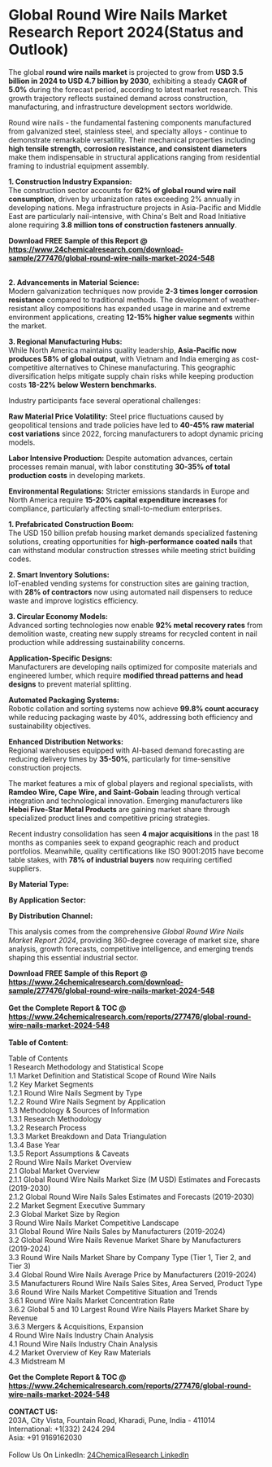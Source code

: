 <h1>Global Round Wire Nails Market Research Report 2024(Status and Outlook)</h1><p>The global <strong>round wire nails market</strong> is projected to grow from <strong>USD 3.5 billion in 2024 to USD 4.7 billion by 2030</strong>, exhibiting a steady <strong>CAGR of 5.0%</strong> during the forecast period, according to latest market research. This growth trajectory reflects sustained demand across construction, manufacturing, and infrastructure development sectors worldwide.</p><p>Round wire nails - the fundamental fastening components manufactured from galvanized steel, stainless steel, and specialty alloys - continue to demonstrate remarkable versatility. Their mechanical properties including <strong>high tensile strength, corrosion resistance, and consistent diameters</strong> make them indispensable in structural applications ranging from residential framing to industrial equipment assembly.</p><p><strong>1. Construction Industry Expansion:</strong><br>
The construction sector accounts for <strong>62% of global round wire nail consumption</strong>, driven by urbanization rates exceeding 2% annually in developing nations. Mega infrastructure projects in Asia-Pacific and Middle East are particularly nail-intensive, with China's Belt and Road Initiative alone requiring <strong>3.8 million tons of construction fasteners annually</strong>.</p><div><b>Download FREE Sample of this Report @ 
            <a href="https://www.24chemicalresearch.com/download-sample/277476/global-round-wire-nails-market-2024-548">
            https://www.24chemicalresearch.com/download-sample/277476/global-round-wire-nails-market-2024-548</a></b></div><br><p><strong>2. Advancements in Material Science:</strong><br>
Modern galvanization techniques now provide <strong>2-3 times longer corrosion resistance</strong> compared to traditional methods. The development of weather-resistant alloy compositions has expanded usage in marine and extreme environment applications, creating <strong>12-15% higher value segments</strong> within the market.</p><p><strong>3. Regional Manufacturing Hubs:</strong><br>
While North America maintains quality leadership, <strong>Asia-Pacific now produces 58% of global output</strong>, with Vietnam and India emerging as cost-competitive alternatives to Chinese manufacturing. This geographic diversification helps mitigate supply chain risks while keeping production costs <strong>18-22% below Western benchmarks</strong>.</p><p>Industry participants face several operational challenges:</p><p><strong>Raw Material Price Volatility:</strong> Steel price fluctuations caused by geopolitical tensions and trade policies have led to <strong>40-45% raw material cost variations</strong> since 2022, forcing manufacturers to adopt dynamic pricing models.</p><p><strong>Labor Intensive Production:</strong> Despite automation advances, certain processes remain manual, with labor constituting <strong>30-35% of total production costs</strong> in developing markets.</p><p><strong>Environmental Regulations:</strong> Stricter emissions standards in Europe and North America require <strong>15-20% capital expenditure increases</strong> for compliance, particularly affecting small-to-medium enterprises.</p><p><strong>1. Prefabricated Construction Boom:</strong><br>
The USD 150 billion prefab housing market demands specialized fastening solutions, creating opportunities for <strong>high-performance coated nails</strong> that can withstand modular construction stresses while meeting strict building codes.</p><p><strong>2. Smart Inventory Solutions:</strong><br>
IoT-enabled vending systems for construction sites are gaining traction, with <strong>28% of contractors</strong> now using automated nail dispensers to reduce waste and improve logistics efficiency.</p><p><strong>3. Circular Economy Models:</strong><br>
Advanced sorting technologies now enable <strong>92% metal recovery rates</strong> from demolition waste, creating new supply streams for recycled content in nail production while addressing sustainability concerns.</p><p><strong>Application-Specific Designs:</strong><br>
	Manufacturers are developing nails optimized for composite materials and engineered lumber, which require <strong>modified thread patterns and head designs</strong> to prevent material splitting.</p><p><strong>Automated Packaging Systems:</strong><br>
	Robotic collation and sorting systems now achieve <strong>99.8% count accuracy</strong> while reducing packaging waste by 40%, addressing both efficiency and sustainability objectives.</p><p><strong>Enhanced Distribution Networks:</strong><br>
	Regional warehouses equipped with AI-based demand forecasting are reducing delivery times by <strong>35-50%</strong>, particularly for time-sensitive construction projects.</p><p>The market features a mix of global players and regional specialists, with <strong>Ramdeo Wire, Cape Wire, and Saint-Gobain</strong> leading through vertical integration and technological innovation. Emerging manufacturers like <strong>Hebei Five-Star Metal Products</strong> are gaining market share through specialized product lines and competitive pricing strategies.</p><p>Recent industry consolidation has seen <strong>4 major acquisitions</strong> in the past 18 months as companies seek to expand geographic reach and product portfolios. Meanwhile, quality certifications like ISO 9001:2015 have become table stakes, with <strong>78% of industrial buyers</strong> now requiring certified suppliers.</p><p><strong>By Material Type:</strong></p><p><strong>By Application Sector:</strong></p><p><strong>By Distribution Channel:</strong></p><p>This analysis comes from the comprehensive <em>Global Round Wire Nails Market Report 2024</em>, providing 360-degree coverage of market size, share analysis, growth forecasts, competitive intelligence, and emerging trends shaping this essential industrial sector.</p><div><b>Download FREE Sample of this Report @ 
            <a href="https://www.24chemicalresearch.com/download-sample/277476/global-round-wire-nails-market-2024-548">
            https://www.24chemicalresearch.com/download-sample/277476/global-round-wire-nails-market-2024-548</a></b></div><br><div><b>Get the Complete Report & TOC @ 
            <a href="https://www.24chemicalresearch.com/reports/277476/global-round-wire-nails-market-2024-548">
            https://www.24chemicalresearch.com/reports/277476/global-round-wire-nails-market-2024-548</a></b></div><br>
            <b>Table of Content:</b><p>Table of Contents<br />
1 Research Methodology and Statistical Scope<br />
1.1 Market Definition and Statistical Scope of Round Wire Nails<br />
1.2 Key Market Segments<br />
1.2.1 Round Wire Nails Segment by Type<br />
1.2.2 Round Wire Nails Segment by Application<br />
1.3 Methodology & Sources of Information<br />
1.3.1 Research Methodology<br />
1.3.2 Research Process<br />
1.3.3 Market Breakdown and Data Triangulation<br />
1.3.4 Base Year<br />
1.3.5 Report Assumptions & Caveats<br />
2 Round Wire Nails Market Overview<br />
2.1 Global Market Overview<br />
2.1.1 Global Round Wire Nails Market Size (M USD) Estimates and Forecasts (2019-2030)<br />
2.1.2 Global Round Wire Nails Sales Estimates and Forecasts (2019-2030)<br />
2.2 Market Segment Executive Summary<br />
2.3 Global Market Size by Region<br />
3 Round Wire Nails Market Competitive Landscape<br />
3.1 Global Round Wire Nails Sales by Manufacturers (2019-2024)<br />
3.2 Global Round Wire Nails Revenue Market Share by Manufacturers (2019-2024)<br />
3.3 Round Wire Nails Market Share by Company Type (Tier 1, Tier 2, and Tier 3)<br />
3.4 Global Round Wire Nails Average Price by Manufacturers (2019-2024)<br />
3.5 Manufacturers Round Wire Nails Sales Sites, Area Served, Product Type<br />
3.6 Round Wire Nails Market Competitive Situation and Trends<br />
3.6.1 Round Wire Nails Market Concentration Rate<br />
3.6.2 Global 5 and 10 Largest Round Wire Nails Players Market Share by Revenue<br />
3.6.3 Mergers & Acquisitions, Expansion<br />
4 Round Wire Nails Industry Chain Analysis<br />
4.1 Round Wire Nails Industry Chain Analysis<br />
4.2 Market Overview of Key Raw Materials<br />
4.3 Midstream M</p><div><b>Get the Complete Report & TOC @ 
            <a href="https://www.24chemicalresearch.com/reports/277476/global-round-wire-nails-market-2024-548">
            https://www.24chemicalresearch.com/reports/277476/global-round-wire-nails-market-2024-548</a></b></div><br><b>CONTACT US:</b><br>
            203A, City Vista, Fountain Road, Kharadi, Pune, India - 411014<br>
            International: +1(332) 2424 294<br>
            Asia: +91 9169162030 <br><br>
            Follow Us On LinkedIn: <a href="https://www.linkedin.com/company/24chemicalresearch/">24ChemicalResearch LinkedIn</a>
